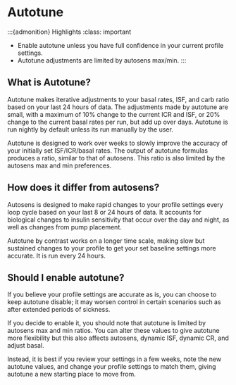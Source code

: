 # Autotune
:::{admonition} Highlights
:class: important
- Enable autotune unless you have full confidence in your current profile settings. 
- Autotune adjustments are limited by autosens max/min.
:::
## What is Autotune?
Autotune makes iterative adjustments to your basal rates, ISF, and carb ratio based on your last 24 hours of data. The adjustments made by autotune are small, with a maximum of 10% change to the current ICR and ISF, or 20% change to the current basal rates per run, but add up over days. Autotune is run nightly by default unless its run manually by the user.

Autotune is designed to work over weeks to slowly improve the accuracy of your initially set ISF/ICR/basal rates. The output of autotune formulas produces a ratio, similar to that of autosens. This ratio is also limited by the autosens max and min preferences.

## How does it differ from autosens?

Autosens is designed to make rapid changes to your profile settings every loop cycle based on your last 8 or 24 hours of data. It accounts for biological changes to insulin sensitivity that occur over the day and night, as well as changes from pump placement. 

Autotune by contrast works on a longer time scale, making slow but sustained changes to your profile to get your set baseline settings more accurate. It is run every 24 hours.

## Should I enable autotune?
If you believe your profile settings are accurate as is, you can choose to keep autotune disable; it may worsen control in certain scenarios such as after extended periods of sickness.

If you decide to enable it, you should note that autotune is limited by autosens max and min ratios. You can alter these values to give autotune more flexibility but this also affects autosens, dynamic ISF, dynamic CR, and adjust basal.

Instead, it is best if you review your settings in a few weeks, note the new autotune values, and change your profile settings to match them, giving autotune a new starting place to move from.
